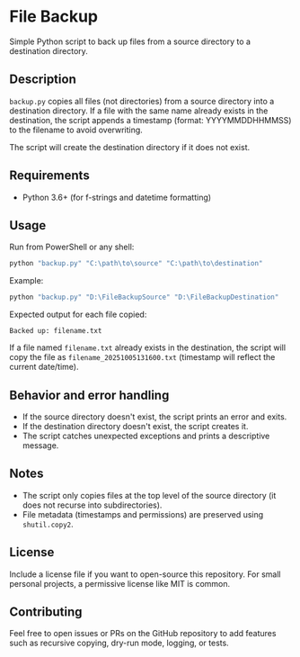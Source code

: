 # File Backup

Simple Python script to back up files from a source directory to a destination directory.

## Description

`backup.py` copies all files (not directories) from a source directory into a destination directory. If a file with the same name already exists in the destination, the script appends a timestamp (format: YYYYMMDDHHMMSS) to the filename to avoid overwriting.

The script will create the destination directory if it does not exist.

## Requirements

- Python 3.6+ (for f-strings and datetime formatting)

## Usage

Run from PowerShell or any shell:

```powershell
python "backup.py" "C:\path\to\source" "C:\path\to\destination"
```

Example:

```powershell
python "backup.py" "D:\FileBackupSource" "D:\FileBackupDestination"
```

Expected output for each file copied:

```
Backed up: filename.txt
```

If a file named `filename.txt` already exists in the destination, the script will copy the file as `filename_20251005131600.txt` (timestamp will reflect the current date/time).

## Behavior and error handling

- If the source directory doesn't exist, the script prints an error and exits.
- If the destination directory doesn't exist, the script creates it.
- The script catches unexpected exceptions and prints a descriptive message.

## Notes

- The script only copies files at the top level of the source directory (it does not recurse into subdirectories).
- File metadata (timestamps and permissions) are preserved using `shutil.copy2`.

## License

Include a license file if you want to open-source this repository. For small personal projects, a permissive license like MIT is common.

## Contributing

Feel free to open issues or PRs on the GitHub repository to add features such as recursive copying, dry-run mode, logging, or tests.
